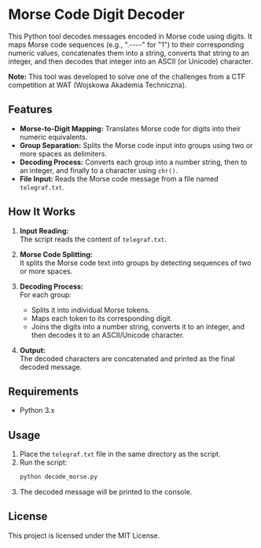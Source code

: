 # Morse Code Digit Decoder

This Python tool decodes messages encoded in Morse code using digits. It maps Morse code sequences (e.g., ".----" for "1") to their corresponding numeric values, concatenates them into a string, converts that string to an integer, and then decodes that integer into an ASCII (or Unicode) character.

**Note:** This tool was developed to solve one of the challenges from a CTF competition at WAT (Wojskowa Akademia Techniczna).

## Features

- **Morse-to-Digit Mapping:** Translates Morse code for digits into their numeric equivalents.
- **Group Separation:** Splits the Morse code input into groups using two or more spaces as delimiters.
- **Decoding Process:** Converts each group into a number string, then to an integer, and finally to a character using `chr()`.
- **File Input:** Reads the Morse code message from a file named `telegraf.txt`.

## How It Works

1. **Input Reading:**  
   The script reads the content of `telegraf.txt`.

2. **Morse Code Splitting:**  
   It splits the Morse code text into groups by detecting sequences of two or more spaces.

3. **Decoding Process:**  
   For each group:
   - Splits it into individual Morse tokens.
   - Maps each token to its corresponding digit.
   - Joins the digits into a number string, converts it to an integer, and then decodes it to an ASCII/Unicode character.

4. **Output:**  
   The decoded characters are concatenated and printed as the final decoded message.

## Requirements

- Python 3.x

## Usage

1. Place the `telegraf.txt` file in the same directory as the script.
2. Run the script:
   ```bash
   python decode_morse.py
   ```
3. The decoded message will be printed to the console.

## License

This project is licensed under the MIT License.
